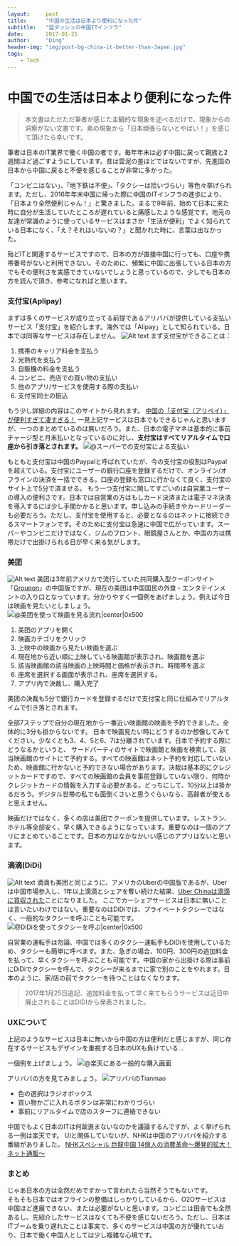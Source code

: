 ```yaml
---
layout:     post
title:      "中国の生活は日本より便利になった件"
subtitle:   "猛ダッシュの中国ITインフラ"
date:       2017-01-25
author:     "Ding"
header-img: "img/post-bg-china-it-better-than-Japan.jpg"
tags:
    - Tech
---
```



# 中国での生活は日本より便利になった件

> 本文書はただただ筆者が感じた主観的な現象を述べるだけで、現象からの洞察がない文書です。素の現象から「日本頑張らないとやばい！」を感じて頂けたら幸いです。

筆者は日本のIT業界で働く中国の者です。毎年年末は必ず中国に戻って親族と2週間ほど過ごすようにしています。昔は雲泥の差ほどではないですが、先進国の日本から中国に戻ると不便を感じることが非常に多かった。

「コンビニはない」、「地下鉄は不便」、「タクシーは拾いづらい」等色々挙げられます。ただし、2016年年末中国に帰った際に中国のITインフラの進歩により、「日本より全然便利じゃん！」と驚きました。まるで9年前、始めて日本に来た時に自分が生活していたところが遅れていると痛感したような感覚です。地元の友達が常識のように使っているサービスはまさか「生活が便利」でよく知られている日本になく、「え？それはいないの？」と聞かれた時に、言葉は出なかった。

殆どITと関連するサービスですので、日本の方が直接中国に行っても、口座や携帯番号がないと利用できない。そのために、頻繁に中国に出張している日本の方でもその便利さを実感できていないでしょうと思っているので、少しでも日本の方を読んで頂き、参考になればと思います。



### 支付宝(Aplipay)
まずは多くのサービスが成り立ってる前提であるアリババが提供している支払いサービス「支付宝」を紹介します。海外では「Alipay」として知られている。日本では同等なサービスは存在しません。
![Alt text](/img/in-post/post-china-it-better-than-Japan/1483677413781.jpg)
まず支付宝ができることは：

1. 携帯のキャリア料金を支払う
2. 光熱代を支払う
3. 自販機の料金を支払う
4. コンビニ、売店での買い物の支払い
5. 他のアプリ/サービスを使用する際の支払い
6. 支付宝同士の振込


もう少し詳細の内容はこのサイトから見れます。
[中国の「支付宝（アリペイ）」が便利すぎて凄すぎる！](http://working-asia.com/zhifubao/)
一見上記サービスは日本でもできるじゃんと思いますが、一つのまとめているのは無いだろう。また、日本の電子マネは基本的に事前チャージ型と月末払いとなっているのに対し、**支付宝はすべてリアルタイムで口座から引き落とされます。**
![@スーパーでの支付宝による支払い](/img/in-post/post-china-it-better-than-Japan/1483677331288.jpg)

もともと支付宝は中国のPaypalと呼ばれていたが、今の支付宝の役割はPaypalを超えている。支付宝にユーザーの銀行口座を登録するだけで、オンライン/オフラインの決済を一括でできる。口座の登録も窓口に行かなくて良く、支付宝のサイト上で5分で済ませる。
もう一つ支付宝に関してすごいのは自営業ユーザーの導入の便利さです。日本では自営業の方はもしカード決済または電子マネ決済を導入するには少し手間かかると思います。申し込みの手続きやカードリーダーも必要だろう。ただし、支付宝を使用すると、必要となるのはネットに接続できるスマートフォンです。そのために支付宝は急速に中国で広がっています。スーパーやコンビニだけではなく、ジムのフロント、眼鏡屋さんとか、中国の方は携帯だけで出掛けられる日が早く来る気がします。


### 美团
![Alt text](/img/in-post/post-china-it-better-than-Japan/1483678895071.jpg)
美团は3年前アメリカで流行していた共同購入型クーポンサイト「[Groupon](https://www.groupon.jp/browse/shinzyuku?lat=35.6894875&lng=139.69170639999993&administrative_area=Tokyo&address=Tokyo&hasLocCookie=true&locale=ja_JP)」の中国版ですが、現在の美团は中国国民の外食・エンタテインメントの入り口となっています。分かりやすく一個例をあげましょう。例えば今日は映画を見たいとしましょう。
![@美团を使って映画を見る流れ|center|0x500](/img/in-post/post-china-it-better-than-Japan/美团看电影2.gif)

1. 美团のアプリを開く
2. 映画カテゴリをクリック
3. 上映中の映画から見たい映画を選ぶ
4. 現在地から近い順に上映している映画館が表示され、映画館を選ぶ
5. 該当映画館の該当映画の上映時間と価格が表示され、時間帯を選ぶ
6. 座席を選択する画面が表示され、座席を選択する。
7. アプリ内で決裁し、購入完了

美团の決裁も5分で銀行カードを登録するだけで支付宝と同じ仕組みでリアルタイムで引き落とされます。

全部7ステップで自分の現在地から一番近い映画館の映画を予約できました。全体的に3分も掛からないです。
日本で映画見たい時にどうするのか想像してみてください。少なくとも3、4、5と6、7は分離されています。日本で予約する際にどうなるかというと、
サードパーティのサイトで映画館と映画を検索して、該当映画館のサイトにて予約する。すべての映画館はネット予約を対応していないため、映画館に行かないと予約できない場合があります。決裁は基本的にクレジットカードですので、すべての映画館の会員を事前登録していない限り、何時かクレジットカードの情報を入力する必要がある。どっちにして、10分以上は掛かるだろう。デジタル世帯の私でも面倒くさいと思うぐらいなら、高齢者が使えると思えません。

映画だけではなく、多くの店は美团でクーポンを提供しています。レストラン、ホテル等全部安く、早く購入できるようになっています。重要なのは一個のアプリにまとめていることです。日本の方はなかなかいい感じのアプリはないと思います。

### 滴滴(DiDi)
![Alt text](/img/in-post/post-china-it-better-than-Japan/1483700731799.jpg)
滴滴も美团と同じように、アメリカのUberの中国版であるが、Uberは中国市場参入し、1年以上滴滴とシェアを奪い続けた結果、[Uber Chinaは滴滴に買収された](http://jp.techcrunch.com/2016/08/02/20160801didi-chuxing-confirms-it-is-buying-ubers-business-in-china/)ことになりました。
ここでカーシェアサービスは日本に無いことは言いたいわけではない。重要なのはDiDiでは、プライベートタクシーではなく、一般的なタクシーを呼ぶことも可能です。
![@DiDiを使ってタクシーを呼ぶ|center|0x500](/img/in-post/post-china-it-better-than-Japan/DIDi.gif)

自営業の運転手は勿論、中国では多くのタクシー運転手もDiDiを使用しているため、タクシーも簡単に呼べます。また、急ぎの場合、100円、300円の追加料金を払って、早くタクシーを呼ぶことも可能です。中国の家から出掛ける際は事前にDiDiでタクシーを呼んで、タクシーが来るまでに家で別のことをやれます。日本のように、家/店の前でタクシーを待つことはなくなります。
> 2017年1月25日追記、追加料金を払って早く来てもらうサービスは近日中廃止されることはDIDIから発表されました。

### UXについて
上記のようなサービスは日本に無いから中国の方は便利だと感じますが、同じ存在するサービスもデザインを重視する日本のUXも負けている…

一個例を上げましょう。
![@楽天にある一般的な購入画面](/img/in-post/post-china-it-better-than-Japan/1483701974328.jpg)
  
アリババの方を見てみましょう。
![アリババのTianmao](/img/in-post/post-china-it-better-than-Japan/1483702068387.jpg)

- 色の選択はラジオボックス
- 買い物かごに入れるボタンは非常にわかりづらい
- 事前にリアルタイムで店のスターフに連絡できない

中国でもよく日本のITは何故進まないなのかを議論するんですが、よく挙げられる一例は楽天です。
UIと関係していないが、NHKは中国のアリババを紹介する番組がありました。
[NHKスペシャル 巨龍中国 14億人の消費革命～爆発的拡大！ネット通販～](https://www.youtube.com/watch?v=M2eqh1YAhlA)

### まとめ
じゃあ日本の方は全然だめですかって言われたら当然そうでもないです。<br>
そもそも日本ではオフラインの整備はしっかりしているから、O2Oサービスは中国ほど進展できない、または必要がないと思います。コンビニは田舎でも全然あるし、先紹介したサービスはなくても不便を感じないだろう。ただし、日本はITブームを乗り遅れたことは事実で、多くのサービスは中国の方が優れていおり、日本で働く中国人としては少し複雑な心境です。







